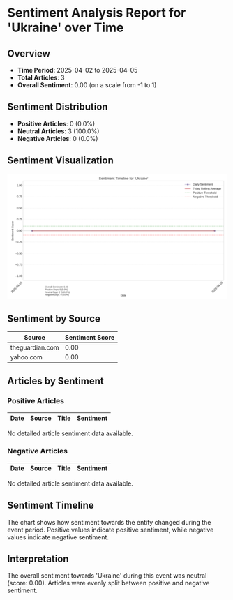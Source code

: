 # Sentiment Analysis Report for 'Ukraine' over Time

## Overview

- **Time Period**: 2025-04-02 to 2025-04-05
- **Total Articles**: 3
- **Overall Sentiment**: 0.00 (on a scale from -1 to 1)

## Sentiment Distribution

- **Positive Articles**: 0 (0.0%)
- **Neutral Articles**: 3 (100.0%)
- **Negative Articles**: 0 (0.0%)

## Sentiment Visualization

![Sentiment Chart](Ukraine_sentiment_timeline.png)

## Sentiment by Source

| Source | Sentiment Score |
|--------|----------------|
| theguardian.com | 0.00 |
| yahoo.com | 0.00 |

## Articles by Sentiment

### Positive Articles

| Date | Source | Title | Sentiment |
|------|--------|-------|-----------|
No detailed article sentiment data available.

### Negative Articles

| Date | Source | Title | Sentiment |
|------|--------|-------|-----------|
No detailed article sentiment data available.

## Sentiment Timeline

The chart shows how sentiment towards the entity changed during the event period. Positive values indicate positive sentiment, while negative values indicate negative sentiment.

## Interpretation

The overall sentiment towards 'Ukraine' during this event was neutral (score: 0.00). Articles were evenly split between positive and negative sentiment. 